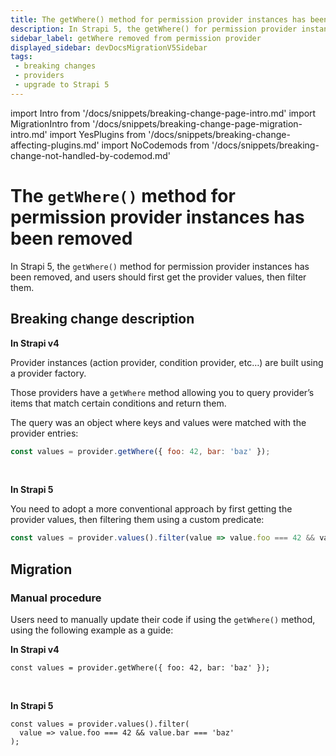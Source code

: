 ```yaml
---
title: The getWhere() method for permission provider instances has been removed
description: In Strapi 5, the getWhere() for permission provider instances has been removed, and users should use provider.values().filter() to replace it.
sidebar_label: getWhere removed from permission provider
displayed_sidebar: devDocsMigrationV5Sidebar
tags:
 - breaking changes
 - providers
 - upgrade to Strapi 5
---
```


import Intro from '/docs/snippets/breaking-change-page-intro.md'
import MigrationIntro from '/docs/snippets/breaking-change-page-migration-intro.md'
import YesPlugins from '/docs/snippets/breaking-change-affecting-plugins.md'
import NoCodemods from '/docs/snippets/breaking-change-not-handled-by-codemod.md'

# The `getWhere()` method for permission provider instances has been removed

In Strapi 5, the `getWhere()` method for permission provider instances has been removed, and users should first get the provider values, then filter them.

<Intro />
<YesPlugins />
<NoCodemods />

## Breaking change description

**In Strapi v4**

Provider instances (action provider, condition provider, etc…) are built using a provider factory.

Those providers have a `getWhere` method allowing you to query provider’s items that match certain conditions and return them.

The query was an object where keys and values were matched with the provider entries:

```js
const values = provider.getWhere({ foo: 42, bar: 'baz' });
```

<br/>

**In Strapi 5**

You need to adopt a more conventional approach by first getting the provider values, then filtering them using a custom predicate:

```js
const values = provider.values().filter(value => value.foo === 42 && value.bar === 'baz');
```

## Migration

### Manual procedure

Users need to manually update their code if using the `getWhere()` method, using the following example as a guide:

**In Strapi v4**

```tsx
const values = provider.getWhere({ foo: 42, bar: 'baz' });
```

<br/>

**In Strapi 5**

```tsx
const values = provider.values().filter(
  value => value.foo === 42 && value.bar === 'baz'
);
```
